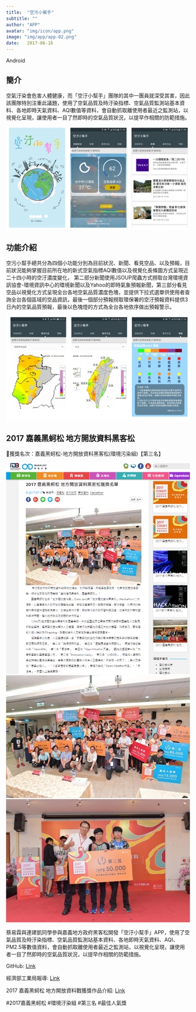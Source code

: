```yaml
---
title:  "空污小幫手"
subtitle: ""
author: "APP"
avatar: "img/icon/app.png"
image: "img/app/app-02.png"
date:   2017-06-16
---
```


Android

## 簡介
空氣汙染會危害人體健康，而「空汙小幫手」團隊的其中一團員就深受其害，因此該團隊特別注重此議題，使用了空氣品質及時汙染指標、空氣品質監測站基本資料、各地即時天氣資料、AQI數值等資料，會自動抓取離使用者最近之監測站，以視覺化呈現，讓使用者一目了然即時的空氣品質狀況，以提早作相關的防範措施。

<img class='rwdImg' src="img/app/app-02-1.png">

## 功能介紹
空污小幫手總共分為四個小功能分別為目前狀況、新聞、看見空品、以及預報，目前狀況能夠掌握目前所在地的新式空氣指標AQI數值以及視覺化長條圖方式呈現近二十四小時的空汙濃度變化， 第二部分新聞使用JSOUP爬蟲方式撈取台灣環境資訊協會-環境資訊中心的環境新聞以及Yahoo的即時氣象預報新聞，第三部分看見空品以視覺化方式呈現全台各地空氣品質濃度色塊，並提供下拉式選單供使用者查詢全台各個區域的空品資訊，最後一個部分預報撈取環保署的空汙預報資料提供3日內的空氣品質預報，最後以色塊燈的方式為全台各地依序做出預報警示。

<img class='rwdImg' src="img/app/app-02-2.png">

## 2017 嘉義黑蚵松 地方開放資料黑客松
🥉獲獎名次：嘉義黑蚵松-地方開放資料黑客松(環境污染組)【第三名】

<img class='rwdImg' src="img/app/app-02-3.png">

<img class='rwdImg' src="img/app/app-02-4.jpg">

<img class='rwdImg' src="img/app/app-02-5.jpg">

蔡易霖與連建凱同學參與嘉義地方政府黑客松開發「空汙小幫手」APP，使用了空氣品質及時汙染指標、空氣品質監測站基本資料、各地即時天氣資料、AQI、PM2.5等數值資料，會自動抓取離使用者最近之監測站，以視覺化呈現，讓使用者一目了然即時的空氣品質狀況，以提早作相關的防範措施。

GitHub: [Link](https://github.com/andy6804tw/ChiayiHackathon2)

經濟部工業局報導: [Link](https://opendata.tca.org.tw/index.php/article/readfull/4/14)

2017 嘉義黑蚵松 地方開放資料戰獲獎作品介紹: [Link](https://opendata.tca.org.tw/index.php/article/readfull/4/23)

#2017嘉義黑蚵松 #環境汙染組 #第三名 #最佳人氣獎
